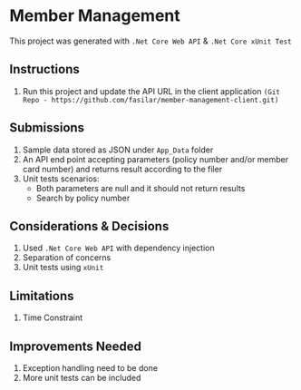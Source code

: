 ﻿# Member Management

This project was generated with `.Net Core Web API` & `.Net Core xUnit Test`

## Instructions

1. Run this project and update the API URL in the client application `(Git Repo - https://github.com/fasilar/member-management-client.git)`

## Submissions

1. Sample data stored as JSON under `App_Data` folder
2. An API end point accepting parameters (policy number and/or member card number) and returns result according to the filer
3. Unit tests scenarios: 
    * Both parameters are null and it should not return results
    * Search by policy number
        
## Considerations & Decisions

1. Used `.Net Core Web API` with dependency injection
1. Separation of concerns
2. Unit tests using `xUnit`

## Limitations

1. Time Constraint

## Improvements Needed

1. Exception handling need to be done
2. More unit tests can be included
